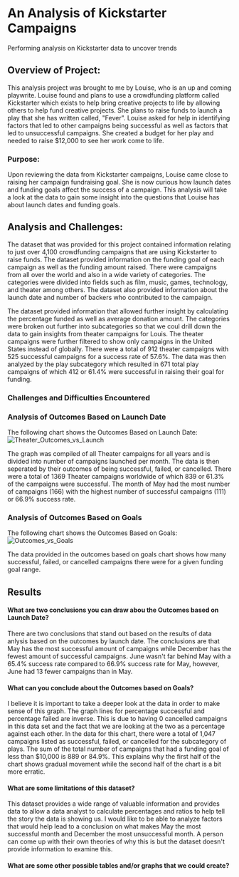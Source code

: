 # An Analysis of Kickstarter Campaigns
Performing analysis on Kickstarter data to uncover trends
## Overview of Project:
This analysis project was brought to me by Louise, who is an up and coming playwrite.  Louise found and plans to use a crowdfunding platform called Kickstarter which exists to help bring creative projects to life by allowing others to help fund creative projects.  She plans to raise funds to launch a play that she has written called, "Fever".  Louise asked for help in identifying factors that led to other campaigns being successful as well as factors that led to unsuccessful campaigns.  She created a budget for her play and needed to raise $12,000 to see her work come to life.

### Purpose:
Upon reviewing the data from Kickstarter campaigns, Louise came close to raising her campaign fundraising goal.  She is now curious how launch dates and funding goals affect the success of a campaign.  This analysis will take a look at the data to gain some insight into the questions that Louise has about launch dates and funding goals.  

## Analysis and Challenges:

The dataset that was provided for this project contained information relating to just over 4,100 crowdfunding campaigns that are using Kickstarter to raise funds.  The dataset provided information on the funding goal of each campaign as well as the funding amount raised.  There were campaigns from all over the world and also in a wide variety of categories.  The categories were divided into fields such as film, music, games, technology, and theater among others.  The dataset also provided information about the launch date and number of backers who contributed to the campaign.  

The dataset provided information that allowed further insight by calculating the percentage funded as well as average donation amount.  The categories were broken out further into subcategories so that we coul drill down the data to gain insights from theater campaigns for Louis. The theater campaigns were further filtered to show only campaigns in the United States instead of globally.  There were a total of 912 theater campaigns with 525 successful campaigns for a success rate of 57.6%.  The data was then analyzed by the play subcategory which resulted in 671 total play campaigns of which 412 or 61.4% were successful in raising their goal for funding.       
### Challenges and Difficulties Encountered

### Analysis of Outcomes Based on Launch Date
The following chart shows the Outcomes Based on Launch Date:
![Theater_Outcomes_vs_Launch](https://user-images.githubusercontent.com/107599510/177086201-17850191-b754-4416-9840-459015a0798a.png)

The graph was compiled of all Theater campaigns for all years and is divided into number of campaigns launched per month.  The data is then seperated by their outcomes of being successful, failed, or cancelled.  There were a total of 1369 Theater campaigns worldwide of which 839 or 61.3% of the campaigns were successful.  The month of May had the most number of campaigns (166) with the highest number of successful campaigns (111) or 66.9% success rate.

### Analysis of Outcomes Based on Goals
The following chart shows the Outcomes Based on Goals:
![Outcomes_vs_Goals](https://user-images.githubusercontent.com/107599510/177090858-cad2f424-7a5b-4bd2-8a2a-26adcd71f422.png)


The data provided in the outcomes based on goals chart shows how many successful, failed, or cancelled campaigns there were for a given funding goal range.  
## Results
#### What are two conclusions you can draw abou the Outcomes based on Launch Date?
There are two conclusions that stand out based on the results of data anlysis based on the outcomes by launch date.  The conclusions are that May has the most successful amount of campaigns while December has the fewest amount of successful campaigns.  June wasn't far behind May with a 65.4% success rate compared to 66.9% success rate for May, however, June had 13 fewer campaigns than in May. 

#### What can you conclude about the Outcomes based on Goals?
I believe it is important to take a deeper look at the data in order to make sense of this graph.  The graph lines for percentage successful and percentage failed are inverse.  This is due to having 0 cancelled campaigns in this data set and the fact that we are looking at the two as a percentage against each other. In the data for this chart, there were a total of 1,047 campaigns listed as successful, failed, or cancelled for the subcategory of plays.  The sum of the total number of campaigns that had a funding goal of less than $10,000 is 889 or 84.9%.  This explains why the first half of the chart shows gradual movement while the second half of the chart is a bit more erratic.   

#### What are some limitations of this dataset?
This dataset provides a wide range of valuable information and provides data to allow a data analyst to calculate percentages and ratios to help tell the story the data is showing us.  I would like to be able to analyze factors that would help lead to a conclusion on what makes May the most successful month and December the most unsuccessful month.  A person can come up with their own theories of why this is but the dataset doesn't provide information to examine this. 

#### What are some other possible tables and/or graphs that we could create?


